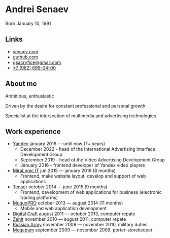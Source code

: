 # Andrei Senaev

Born January 10, 1991

## Links

-   [senaev.com](https://senaev.com)
-   [guthub.com](https://github.com/senaev/senaev.com)
-   [gsacryfice@gmail.com](mailto:gsacryfice@gmail.com)
-   [+7 (982) 699-04-00](tel:+79826990400)

## About me

Ambitious, enthusiastic

Driven by the desire for constant professional and personal growth

Specialist at the intersection of multimedia and advertising technologies

## Work experience

-   [Yandex](https://ya.ru/) january 2016 — until now (7+ years)
    -   December 2022 - head of the International Advertising Interface Development Group
    -   September 2019 - head of the Video Advertising Development Group
    -   January 2016 - frontend developer of Yandex video players
-   [MiraLogic IT](https://miralogic.ru/) jun 2015 — january 2016 (8 months)
    -   Frontend, make website layout, develop and support of web applications
-   [Tensor](https://tensor.ru/) october 2014 — june 2015 (9 months)
    -   Frontend, development of web applications for business (electronic trading platforms)
-   [MugunPRO](http://mugun.pro/) october 2013 — august 2014 (11 months)
    -   Mobile and web application development
-   [Digital Craft](https://dicraft.ru/) august 2011 — october 2013, computer repate
-   [Zenit](http://oneday-repair.ru/) november 2010 — august 2011, computer repate
-   [Russian Army](http://mil.ru/index.htm) november 2009 — november 2010, military duties.
-   [Megabum](http://sferamm.ru/) september 2009 — november 2009, porter-storekeeper
